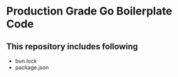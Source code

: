 # Production Grade Go Boilerplate Code

## This repository includes following
- bun.lock
- package.json
